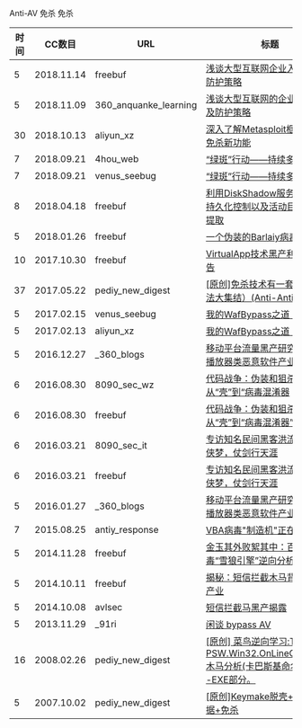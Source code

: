 Anti-AV
免杀
免杀

| 时间 | CC数目 | URL | 标题 |
| ---- | ----- | --- | --- |
| 5 | 2018.11.14 | freebuf | [浅谈大型互联网企业入侵检测及防护策略](https://www.freebuf.com/articles/es/188913.html) |
| 5 | 2018.11.09 | 360_anquanke_learning | [浅谈大型互联网的企业入侵检测及防护策略](https://www.anquanke.com/post/id/163874/) |
| 30 | 2018.10.13 | aliyun_xz | [深入了解Metasploit框架的AV免杀新功能](https://xz.aliyun.com/t/2888) |
| 7 | 2018.09.21 | 4hou_web | [“绿斑”行动——持续多年的攻击](http://www.4hou.com/web/13741.html) |
| 7 | 2018.09.21 | venus_seebug | [“绿斑”行动——持续多年的攻击](https://paper.seebug.org/706/) |
| 8 | 2018.04.18 | freebuf | [利用DiskShadow服务实现免杀持久化控制以及活动目录数据库提取](http://www.freebuf.com/articles/system/168115.html) |
| 5 | 2018.01.26 | freebuf | [一个伪装的Barlaiy病毒分析](http://www.freebuf.com/articles/others-articles/160796.html) |
| 10 | 2017.10.30 | freebuf | [VirtualApp技术黑产利用研究报告](http://www.freebuf.com/articles/paper/152091.html) |
| 37 | 2017.05.22 | pediy_new_digest | [[原创]免杀技术有一套（免杀方法大集结）(Anti-AntiVirus)](https://bbs.pediy.com/thread-217782.htm) |
| 5 | 2017.02.15 | venus_seebug | [我的WafBypass之道（Misc篇）](https://paper.seebug.org/220/) |
| 5 | 2017.02.13 | aliyun_xz | [我的WafBypass之道（Misc篇）](https://xz.aliyun.com/t/265) |
| 5 | 2016.12.27 | _360_blogs | [移动平台流量黑产研究——色情播放器类恶意软件产业链](http://blogs.360.cn/blog/porn_player_underground_industry/) |
| 6 | 2016.08.30 | 8090_sec_wz | [代码战争：伪装和狙杀，从“壳”到“病毒混淆器](http://www.8090-sec.com/archives/3159) |
| 6 | 2016.08.30 | freebuf | [代码战争：伪装和狙杀，从“壳”到“病毒混淆器”](http://www.freebuf.com/articles/system/112631.html) |
| 6 | 2016.03.21 | 8090_sec_it | [专访知名民间黑客洪流：未竟武侠梦，仗剑行天涯](http://www.8090-sec.com/archives/1593) |
| 6 | 2016.03.21 | freebuf | [专访知名民间黑客洪流：未竟武侠梦，仗剑行天涯](http://www.freebuf.com/news/99441.html) |
| 5 | 2016.01.27 | _360_blogs | [移动平台流量黑产研究——色情播放器类恶意软件产业链](http://blogs.360.cn/post/porn_player_underground_industry.html) |
| 7 | 2015.08.25 | antiy_response | [VBA病毒"制造机"正在流行](http://www.antiy.com/response/20180919.html) |
| 5 | 2014.11.28 | freebuf | [金玉其外败絮其中：百度杀毒“雪狼引擎”逆向分析](http://www.freebuf.com/articles/system/53021.html) |
| 5 | 2014.10.11 | freebuf | [揭秘：短信拦截木马背后的黑色产业](http://www.freebuf.com/news/topnews/46441.html) |
| 5 | 2014.10.08 | avlsec | [短信拦截马黑产揭露](http://blog.avlsec.com/2014/10/1387/%e7%9f%ad%e4%bf%a1%e6%8b%a6%e6%88%aa%e9%a9%ac%e9%bb%91%e4%ba%a7%e6%8f%ad%e9%9c%b2/) |
| 5 | 2013.11.29 | _91ri | [闲谈 bypass AV](http://www.91ri.org/7798.html) |
| 16 | 2008.02.26 | pediy_new_digest | [[原创] 菜鸟逆向学习:Trojan-PSW.Win32.OnLineGames.diz 木马分析(卡巴斯基命名)------EXE部分。](https://bbs.pediy.com/thread-60262.htm) |
| 5 | 2007.10.02 | pediy_new_digest | [[原创]Keymake脱壳+补附加数据+免杀](https://bbs.pediy.com/thread-52684.htm) |
